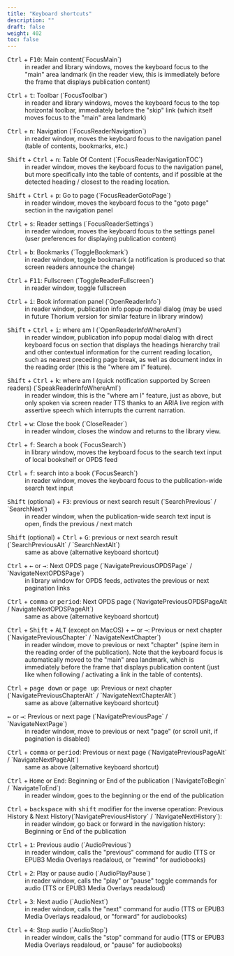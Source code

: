```yaml
---
title: "Keyboard shortcuts"
description: ""
draft: false
weight: 402
toc: false
---
```


<dl>
 <dt>  <kbd>Ctrl</kbd>  +  <kbd>F10</kbd>: Main content(`FocusMain`)</dt>
 <dd>in reader and library windows, moves the keyboard focus to the "main" area landmark (in the reader view, this is immediately before the frame that displays publication content)
 </dd>
</dl>
<dl>
 <dt>  <kbd>Ctrl</kbd>  +  <kbd>t</kbd>: Toolbar (`FocusToolbar`)</dt>
 <dd>in reader and library windows, moves the keyboard focus to the top horizontal toolbar, immediately before the "skip" link (which itself moves focus to the "main" area landmark)
 </dd>
</dl>
<dl>
 <dt>  <kbd>Ctrl</kbd>  +  <kbd>n</kbd>: Navigation (`FocusReaderNavigation`)</dt>
 <dd>in reader window, moves the keyboard focus to the navigation panel (table of contents, bookmarks, etc.)
 </dd>
</dl>
<dl>
 <dt>  <kbd>Shift</kbd>  +  <kbd>Ctrl</kbd>  +  <kbd>n</kbd>: Table Of Content (`FocusReaderNavigationTOC`)</dt>
 <dd>in reader window, moves the keyboard focus to the navigation panel, but more specifically into the table of contents, and if possible at the detected heading  / closest to the reading location.
 </dd>
</dl>
<dl>
 <dt>  <kbd>Shift</kbd>  +  <kbd>Ctrl</kbd>  +  <kbd>p</kbd>: Go to page (`FocusReaderGotoPage`)</dt>
 <dd>in reader window, moves the keyboard focus to the "goto page" section in the navigation panel
 </dd>
</dl>
<dl>
 <dt>  <kbd>Ctrl</kbd>  +  <kbd>s</kbd>: Reader settings (`FocusReaderSettings`)</dt>
 <dd>in reader window, moves the keyboard focus to the settings panel (user preferences for displaying publication content)
 </dd>
</dl>
<dl>
 <dt>  <kbd>Ctrl</kbd>  +  <kbd>b</kbd>: Bookmarks (`ToggleBookmark`)</dt>
 <dd>in reader window, toggle bookmark (a notification is produced so that screen readers announce the change)
 </dd>
</dl>
<dl>
 <dt>  <kbd>Ctrl</kbd>  +  <kbd>F11</kbd>: Fullscreen (`ToggleReaderFullscreen`)</dt>
 <dd>in reader window, toggle fullscreen
 </dd>
</dl>
<dl>
 <dt>  <kbd>Ctrl</kbd>  +  <kbd>i</kbd>: Book information panel (`OpenReaderInfo`)</dt>
 <dd>in reader window, publication info popup modal dialog (may be used in future Thorium version for similar feature in library window)
 </dd>
</dl>
<dl>
 <dt>  <kbd>Shift</kbd>  +  <kbd>Ctrl</kbd>  +  <kbd>i</kbd>: where am I (`OpenReaderInfoWhereAmI`)</dt>
 <dd>in reader window, publication info popup modal dialog with direct keyboard focus on section that displays the headings hierarchy trail and other contextual information for the current reading location, such as nearest preceding page break, as well as document index in the reading order (this is the "where am I" feature).
 </dd>
</dl>
<dl>
 <dt>  <kbd>Shift</kbd>  +  <kbd>Ctrl</kbd>  +  <kbd>k</kbd>: where am I (quick notification supported by Screen readers) (`SpeakReaderInfoWhereAmI`)</dt>
 <dd>in reader window, this is the "where am I" feature, just as above, but only spoken via screen reader TTS thanks to an ARIA live region with assertive speech which interrupts the current narration.
 </dd>
</dl>
<dl>
 <dt>  <kbd>Ctrl</kbd>  +  <kbd>w</kbd>: Close the book (`CloseReader`)</dt>
 <dd>in reader window, closes the window and returns to the library view.
 </dd>
</dl>
<dl>
 <dt>  <kbd>Ctrl</kbd>  +  <kbd>f</kbd>: Search a book (`FocusSearch`)</dt>
 <dd>in library window, moves the keyboard focus to the search text input of local bookshelf or OPDS feed
 </dd>
</dl>
<dl>
 <dt>  <kbd>Ctrl</kbd>  +  <kbd>f</kbd>: search into a book (`FocusSearch`)</dt>
 <dd>in reader window, moves the keyboard focus to the publication-wide search text input
 </dd>
</dl>
<dl>
 <dt>  <kbd>Shift</kbd> (optional) + <kbd>F3</kbd>: previous or next search result (`SearchPrevious` / `SearchNext`)</dt>
 <dd>in reader window, when the publication-wide search text input is open, finds the previous / next match
 </dd>
</dl>
<dl>
 <dt>  <kbd>Shift</kbd> (optional) + <kbd>Ctrl</kbd>  +  <kbd>G</kbd>: previous or next search result (`SearchPreviousAlt` / `SearchNextAlt`)</dt>
 <dd>same as above (alternative keyboard shortcut)
 </dd>
</dl>
<dl>
 <dt>  <kbd>Ctrl</kbd>  +  <kbd>&larr;</kbd> or <kbd>&rarr;</kbd>: Next OPDS page (`NavigatePreviousOPDSPage` / `NavigateNextOPDSPage`)</dt>
 <dd>in library window for OPDS feeds, activates the previous or next pagination links
 </dd>
</dl>
<dl>
 <dt>  <kbd>Ctrl</kbd>  +  <kbd>comma</kbd> or <kbd>period</kbd>: Next OPDS page (`NavigatePreviousOPDSPageAlt / NavigateNextOPDSPageAlt`)</dt>
 <dd>same as above (alternative keyboard shortcut)
 </dd>
</dl>
<dl>
 <dt>  <kbd>Ctrl</kbd>  +  <kbd>Shift</kbd>  +  <kbd>ALT</kbd> (except on MacOS) + <kbd>&larr;</kbd> or <kbd>&rarr;</kbd>: Previous or next chapter (`NavigatePreviousChapter` / `NavigateNextChapter`)</dt>
 <dd>in reader window, move to previous or next "chapter" (spine item in the reading order of the publication). Note that the keyboard focus is automatically moved to the "main" area landmark, which is immediately before the frame that displays publication content (just like when following / activating a link in the table of contents).
 </dd>
</dl>
<dl>
 <dt>  <kbd>Ctrl</kbd>  +  <kbd>page down</kbd> or <kbd>page up</kbd>: Previous or next chapter (`NavigatePreviousChapterAlt` / `NavigateNextChapterAlt`)</dt>
 <dd>same as above (alternative keyboard shortcut)
 </dd>
</dl>
<dl>
 <dt>  <kbd>&larr;</kbd> or <kbd>&rarr;</kbd>: Previous or next page (`NavigatePreviousPage` / `NavigateNextPage`)</dt>
 <dd>in reader window, move to previous or next "page" (or scroll unit, if pagination is disabled)
 </dd>
</dl>
<dl>
 <dt>  <kbd>Ctrl</kbd>  +  <kbd>comma</kbd> or <kbd>period</kbd>: Previous or next page (`NavigatePreviousPageAlt` / `NavigateNextPageAlt`)</dt>
 <dd>same as above (alternative keyboard shortcut)
 </dd>
</dl>
<dl>
 <dt>  <kbd>Ctrl</kbd>  +  <kbd>Home</kbd> or <kbd>End</kbd>: Beginning or End of the publication (`NavigateToBegin` / `NavigateToEnd`)</dt>
 <dd>in reader window, goes to the beginning or the end of the publication
 </dd>
</dl>
<dl>
 <dt>  <kbd>Ctrl</kbd>  +  <kbd>backspace</kbd> with <kbd>shift</kbd> modifier for the inverse operation: Previous History & Next History(`NavigatePreviousHistory` / `NavigateNextHistory`): </dt>
 <dd>in reader window, go back or forward in the navigation history: Beginning or End of the publication 
 </dd>
</dl>


<dl>
 <dt>  <kbd>Ctrl</kbd>  +  <kbd>1</kbd>: Previous audio (`AudioPrevious`)</dt>
 <dd>in reader window, calls the "previous" command for audio (TTS or EPUB3 Media Overlays readaloud, or "rewind" for audiobooks)
 </dd>
</dl>
<dl>
 <dt>  <kbd>Ctrl</kbd>  +  <kbd>2</kbd>: Play or pause audio (`AudioPlayPause`)</dt>
 <dd>in reader window, calls the "play" or "pause" toggle commands for audio (TTS or EPUB3 Media Overlays readaloud)
 </dd>
</dl>
<dl>
 <dt>  <kbd>Ctrl</kbd>  +  <kbd>3</kbd>: Next audio (`AudioNext`)</dt>
 <dd>in reader window, calls the "next" command for audio (TTS or EPUB3 Media Overlays readaloud, or "forward" for audiobooks)
 </dd>
</dl>
<dl>
 <dt>  <kbd>Ctrl</kbd>  +  <kbd>4</kbd>: Stop audio (`AudioStop`)</dt>
 <dd>in reader window, calls the "stop" command for audio (TTS or EPUB3 Media Overlays readaloud, or "pause" for audiobooks)
 </dd>
</dl>
